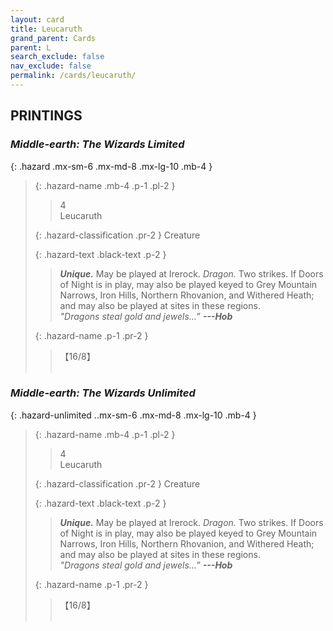 ```yaml
---
layout: card
title: Leucaruth
grand_parent: Cards
parent: L
search_exclude: false
nav_exclude: false
permalink: /cards/leucaruth/
---
```


## PRINTINGS


### _Middle-earth: The Wizards Limited_

{: .hazard .mx-sm-6 .mx-md-8 .mx-lg-10 .mb-4 }
> {: .hazard-name .mb-4 .p-1 .pl-2 }
> > <div class="hazard-mp">4</div>
> > <div class="card-name">Leucaruth</div>
>
> {: .hazard-classification .pr-2 }
> Creature
>
> {: .hazard-text .black-text .p-2 }
> > _**Unique.**_ May be played at Irerock. _Dragon._ Two strikes. If Doors of Night is in play, may also be played keyed to Grey Mountain Narrows, Iron Hills, Northern Rhovanion, and Withered Heath; and may also be played at sites in these regions. <br>_"Dragons steal gold and jewels...”_ ***---&#65279;Hob***  
>
> {: .hazard-name .p-1 .pr-2 }
> > <div class="card-shield">【16/8】</div>
> > <div class="card-corruption">&nbsp;</div>

### _Middle-earth: The Wizards Unlimited_

{: .hazard-unlimited ..mx-sm-6 .mx-md-8 .mx-lg-10 .mb-4 }
> {: .hazard-name .mb-4 .p-1 .pl-2 }
> > <div class="hazard-mp">4</div>
> > <div class="card-name">Leucaruth</div>
>
> {: .hazard-classification .pr-2 }
> Creature
>
> {: .hazard-text .black-text .p-2 }
> > _**Unique.**_ May be played at Irerock. _Dragon._ Two strikes. If Doors of Night is in play, may also be played keyed to Grey Mountain Narrows, Iron Hills, Northern Rhovanion, and Withered Heath; and may also be played at sites in these regions. <br>_"Dragons steal gold and jewels...”_ ***---&#65279;Hob***  
>
> {: .hazard-name .p-1 .pr-2 }
> > <div class="card-shield">【16/8】</div>
> > <div class="card-corruption-white">&nbsp;</div>
